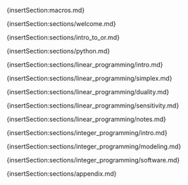 {insertSection:macros.md}

{insertSection:sections/welcome.md}

{insertSection:sections/intro_to_or.md}

{insertSection:sections/python.md}

{insertSection:sections/linear_programming/intro.md}

{insertSection:sections/linear_programming/simplex.md}

{insertSection:sections/linear_programming/duality.md}

{insertSection:sections/linear_programming/sensitivity.md}

{insertSection:sections/linear_programming/notes.md}

{insertSection:sections/integer_programming/intro.md}

{insertSection:sections/integer_programming/modeling.md}

{insertSection:sections/integer_programming/software.md}

<!-- {insertSection:sections/integer_programming/computational_complexity.md} -->

<!-- {insertSection:sections/integer_programming/branch_and_bound.md} -->

<!-- {insertSection:sections/integer_programming/cutting_planes.md} -->

<!-- {insertSection:sections/integer_programming/easy_ips.md} -->

<!-- {insertSection:sections/integer_programming/theory_to_practice.md} -->

<!-- {insertSection:sections/integer_programming/notes.md} -->

{insertSection:sections/appendix.md}
